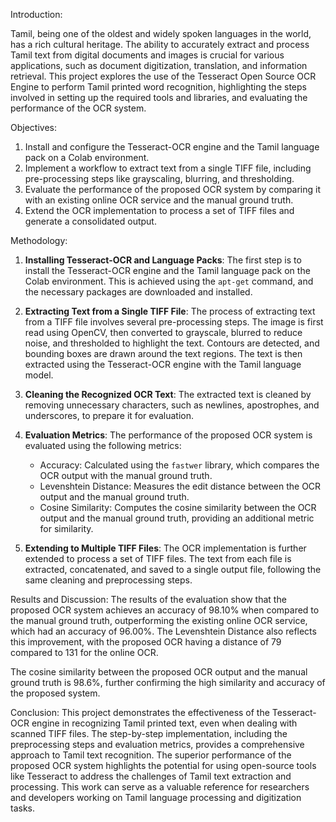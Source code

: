 
Introduction:

Tamil, being one of the oldest and widely spoken languages in the world, has a rich cultural heritage. The ability to accurately extract and process Tamil text from digital documents and images is crucial for various applications, such as document digitization, translation, and information retrieval. This project explores the use of the Tesseract Open Source OCR Engine to perform Tamil printed word recognition, highlighting the steps involved in setting up the required tools and libraries, and evaluating the performance of the OCR system.

Objectives:
1. Install and configure the Tesseract-OCR engine and the Tamil language pack on a Colab environment.
2. Implement a workflow to extract text from a single TIFF file, including pre-processing steps like grayscaling, blurring, and thresholding.
3. Evaluate the performance of the proposed OCR system by comparing it with an existing online OCR service and the manual ground truth.
4. Extend the OCR implementation to process a set of TIFF files and generate a consolidated output.

Methodology:
1. **Installing Tesseract-OCR and Language Packs**: The first step is to install the Tesseract-OCR engine and the Tamil language pack on the Colab environment. This is achieved using the `apt-get` command, and the necessary packages are downloaded and installed.

2. **Extracting Text from a Single TIFF File**: The process of extracting text from a TIFF file involves several pre-processing steps. The image is first read using OpenCV, then converted to grayscale, blurred to reduce noise, and thresholded to highlight the text. Contours are detected, and bounding boxes are drawn around the text regions. The text is then extracted using the Tesseract-OCR engine with the Tamil language model.

3. **Cleaning the Recognized OCR Text**: The extracted text is cleaned by removing unnecessary characters, such as newlines, apostrophes, and underscores, to prepare it for evaluation.

4. **Evaluation Metrics**: The performance of the proposed OCR system is evaluated using the following metrics:
   - Accuracy: Calculated using the `fastwer` library, which compares the OCR output with the manual ground truth.
   - Levenshtein Distance: Measures the edit distance between the OCR output and the manual ground truth.
   - Cosine Similarity: Computes the cosine similarity between the OCR output and the manual ground truth, providing an additional metric for similarity.

5. **Extending to Multiple TIFF Files**: The OCR implementation is further extended to process a set of TIFF files. The text from each file is extracted, concatenated, and saved to a single output file, following the same cleaning and preprocessing steps.

Results and Discussion:
The results of the evaluation show that the proposed OCR system achieves an accuracy of 98.10% when compared to the manual ground truth, outperforming the existing online OCR service, which had an accuracy of 96.00%. The Levenshtein Distance also reflects this improvement, with the proposed OCR having a distance of 79 compared to 131 for the online OCR.

The cosine similarity between the proposed OCR output and the manual ground truth is 98.6%, further confirming the high similarity and accuracy of the proposed system.

Conclusion:
This project demonstrates the effectiveness of the Tesseract-OCR engine in recognizing Tamil printed text, even when dealing with scanned TIFF files. The step-by-step implementation, including the preprocessing steps and evaluation metrics, provides a comprehensive approach to Tamil text recognition. The superior performance of the proposed OCR system highlights the potential for using open-source tools like Tesseract to address the challenges of Tamil text extraction and processing. This work can serve as a valuable reference for researchers and developers working on Tamil language processing and digitization tasks.
